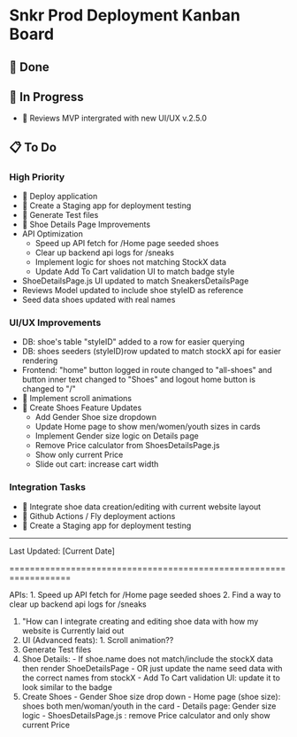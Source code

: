 # Snkr Prod Deployment Kanban Board

## 🚀 Done


## 🏃 In Progress
- 🔄 Reviews MVP intergrated with new UI/UX v.2.5.0

## 📋 To Do
### High Priority
- 📌 Deploy application
- 📌 Create a Staging app for deployment testing
- 📌 Generate Test files
- 📌 Shoe Details Page Improvements
- API Optimization
  - Speed up API fetch for /Home page seeded shoes
  - Clear up backend api logs for /sneaks
  - Implement logic for shoes not matching StockX data
  - Update Add To Cart validation UI to match badge style
-  ShoeDetailsPage.js UI updated to match SneakersDetailsPage
-  Reviews Model updated to include shoe styleID as reference
-  Seed data shoes updated with real names

### UI/UX Improvements
- DB: shoe's table "styleID" added to a row for easier querying
- DB: shoes seeders (styleID)row updated to match stockX api for easier rendering
- Frontend: "home" button logged in route changed to "all-shoes" and button inner text changed to "Shoes" and logout home button is changed to "/"
- 🎨 Implement scroll animations
- 🎨 Create Shoes Feature Updates
  - Add Gender Shoe size dropdown
  - Update Home page to show men/women/youth sizes in cards
  - Implement Gender size logic on Details page
  - Remove Price calculator from ShoesDetailsPage.js
  - Show only current Price
  - Slide out cart: increase cart width

### Integration Tasks
- 🔧 Integrate shoe data creation/editing with current website layout
- 🔧 Github Actions / Fly deployment actions
- 🔧 Create a Staging app for deployment testing
---
Last Updated: [Current Date]

==================================================================

APIs:
            1. Speed up API fetch for /Home page seeded shoes 
            2. Find a way to clear up backend api logs for /sneaks
1. "How can I integrate creating and editing shoe data with how my website is Currently laid out
2. UI (Advanced feats):
        1. Scroll animation??
3. Generate Test files 
4. Shoe Details: 
        - If shoe.name does not match/include the stockX data then render ShoeDetailsPage
                - OR just update the name seed data with the correct names from stockX
            - Add To Cart validation UI: update it to look similar to the badge
5. Create Shoes
        - Gender Shoe size drop down
        - Home page (shoe size): shoes both men/woman/youth in the card
        - Details page: Gender size logic
        - ShoesDetailsPage.js : remove Price calculator and only show current Price



